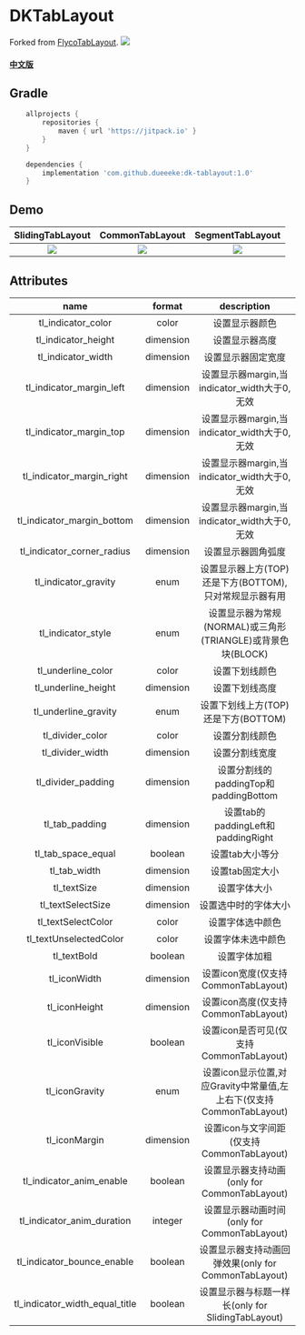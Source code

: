 # DKTabLayout
Forked from [FlycoTabLayout](https://github.com/H07000223/FlycoTabLayout).
[![](https://www.jitpack.io/v/dueeeke/dk-tablayout.svg)](https://www.jitpack.io/#dueeeke/dk-tablayout)
#### [中文版](https://github.com/dueeeke/dk-tablayout/blob/master/README_CN.md)

## Gradle

```groovy
    allprojects {
        repositories {
            maven { url 'https://jitpack.io' }
        }
    }

    dependencies {
        implementation 'com.github.dueeeke:dk-tablayout:1.0'
    }
```

## Demo
|SlidingTabLayout|CommonTabLayout|SegmentTabLayout|
|:---:|:---:|:---:|
![](https://github.com/dueeeke/dk-tablayout/blob/master/preview_1.gif)|![](https://github.com/dueeeke/dk-tablayout/blob/master/preview_2.gif)|![](https://github.com/dueeeke/dk-tablayout/blob/master/preview_3.gif)

## Attributes

|name|format|description|
|:---:|:---:|:---:|
| tl_indicator_color | color |设置显示器颜色
| tl_indicator_height | dimension |设置显示器高度
| tl_indicator_width | dimension |设置显示器固定宽度
| tl_indicator_margin_left | dimension |设置显示器margin,当indicator_width大于0,无效
| tl_indicator_margin_top | dimension |设置显示器margin,当indicator_width大于0,无效
| tl_indicator_margin_right | dimension |设置显示器margin,当indicator_width大于0,无效
| tl_indicator_margin_bottom | dimension |设置显示器margin,当indicator_width大于0,无效 
| tl_indicator_corner_radius | dimension |设置显示器圆角弧度
| tl_indicator_gravity | enum |设置显示器上方(TOP)还是下方(BOTTOM),只对常规显示器有用
| tl_indicator_style | enum |设置显示器为常规(NORMAL)或三角形(TRIANGLE)或背景色块(BLOCK)
| tl_underline_color | color |设置下划线颜色
| tl_underline_height | dimension |设置下划线高度
| tl_underline_gravity | enum |设置下划线上方(TOP)还是下方(BOTTOM)
| tl_divider_color | color |设置分割线颜色
| tl_divider_width | dimension |设置分割线宽度
| tl_divider_padding |dimension| 设置分割线的paddingTop和paddingBottom
| tl_tab_padding |dimension| 设置tab的paddingLeft和paddingRight
| tl_tab_space_equal |boolean| 设置tab大小等分
| tl_tab_width |dimension| 设置tab固定大小
| tl_textSize |dimension| 设置字体大小
| tl_textSelectSize |dimension| 设置选中时的字体大小
| tl_textSelectColor |color| 设置字体选中颜色
| tl_textUnselectedColor |color| 设置字体未选中颜色
| tl_textBold |boolean| 设置字体加粗
| tl_iconWidth |dimension| 设置icon宽度(仅支持CommonTabLayout)
| tl_iconHeight |dimension|设置icon高度(仅支持CommonTabLayout)
| tl_iconVisible |boolean| 设置icon是否可见(仅支持CommonTabLayout)
| tl_iconGravity |enum| 设置icon显示位置,对应Gravity中常量值,左上右下(仅支持CommonTabLayout)
| tl_iconMargin |dimension| 设置icon与文字间距(仅支持CommonTabLayout)
| tl_indicator_anim_enable |boolean| 设置显示器支持动画(only for CommonTabLayout)
| tl_indicator_anim_duration |integer| 设置显示器动画时间(only for CommonTabLayout)
| tl_indicator_bounce_enable |boolean| 设置显示器支持动画回弹效果(only for CommonTabLayout)
| tl_indicator_width_equal_title |boolean| 设置显示器与标题一样长(only for SlidingTabLayout)